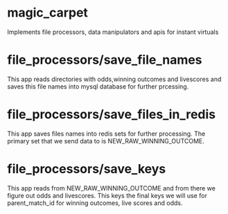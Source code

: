# magic_carpet
Implements file processors, data manipulators and apis for instant virtuals

# file_processors/save_file_names
This app reads directories with odds,winning outcomes and livescores and saves this file names into mysql database for further prcessing.

# file_processors/save_files_in_redis
This app saves files names into redis sets for further processing. The primary set that we send data to is NEW_RAW_WINNING_OUTCOME.

# file_processors/save_keys
This app reads from NEW_RAW_WINNING_OUTCOME and from there we figure out odds and livescores. This keys the final keys we will use for parent_match_id for winning outcomes, live scores and odds.